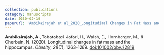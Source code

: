 ```yaml
---
collection: publications
category: manuscripts
date: 2020-05-19
paperurl: 'Ambikairajah et al_2020_Longitudinal Changes in Fat Mass and the Hippocampus_Obesity.pdf'
---
```


<b>Ambikairajah, A.</b>, Tabatabaei-Jafari, H., Walsh, E., Hornberger, M., & Cherbuin, N. (2020). Longitudinal changes in fat mass and the hippocampus. <i>Obesity</i>, <i>28</i>(7), 1263-1269. [doi:10.1002/oby.22819](https://onlinelibrary.wiley.com/doi/abs/10.1002/oby.22819)